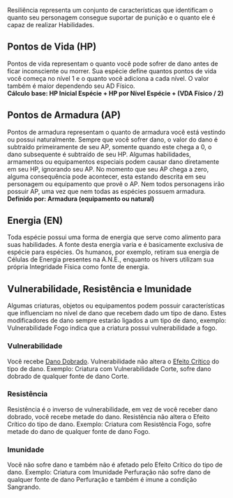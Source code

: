 Resiliência representa um conjunto de características que identificam o quanto seu personagem consegue suportar de punição e o quanto ele é capaz de realizar Habilidades.

## Pontos de Vida (HP)
Pontos de vida representam o quanto você pode sofrer de dano antes de ficar inconsciente ou morrer. Sua espécie define quantos pontos de vida você começa no nível 1 e o quanto você adiciona a cada nível. O valor também é maior dependendo seu AD Físico.  
**Cálculo base: HP Inicial Espécie + HP por Nível Espécie + (VDA Físico / 2)**

## Pontos de Armadura (AP)
Pontos de armadura representam o quanto de armadura você está vestindo ou possui naturalmente. Sempre que você sofrer dano, o valor do dano é subtraído primeiramente de seu AP, somente quando este chega a 0, o dano subsequente é subtraído de seu HP. Algumas habilidades, armamentos ou equipamentos especiais podem causar dano diretamente em seu HP, ignorando seu AP.
No momento que seu AP chega a zero, alguma consequência pode acontecer, esta estando descrita em seu personagem ou equipamento que provê o AP. Nem todos personagens irão possuir AP, uma vez que nem todas as espécies possuem armadura. 
**Definido por: Armadura (equipamento ou natural)**

## Energia (EN)
Toda espécie possui uma forma de energia que serve como alimento para suas habilidades. A fonte desta energia varia e é basicamente exclusiva de espécie para espécies. Os humanos, por exemplo, retiram sua energia de Células de Energia presentes na A.N.E., enquanto os hivers utilizam sua própria Integridade Física como fonte de energia.

## Vulnerabilidade, Resistência e Imunidade
Algumas criaturas, objetos ou equipamentos podem possuir características que influenciam no nível de dano que recebem dado um tipo de dano. Estes modificadores de dano sempre estarão ligados a um tipo de dano, exemplo: Vulnerabilidade Fogo indica que a criatura possui vulnerabilidade a fogo.

### Vulnerabilidade
Você recebe [Dano Dobrado](../rules/play/damage.md#dano-dobrado). Vulnerabilidade não altera o [Efeito Crítico](../rules/play/damage.md#tipos-de-dano) do tipo de dano. 
Exemplo: Criatura com Vulnerabilidade Corte, sofre dano dobrado de qualquer fonte de dano Corte.

### Resistência
Resistência é o inverso de vulnerabilidade, em vez de você receber dano dobrado, você recebe metade do dano. Resistência não altera o Efeito Crítico do tipo de dano. 
Exemplo: Criatura com Resistência Fogo, sofre metade do dano de qualquer fonte de dano Fogo.

### Imunidade
Você não sofre dano e também não é afetado pelo Efeito Crítico do tipo de dano.
Exemplo: Criatura com Imunidade Perfuração não sofre dano de qualquer fonte de dano Perfuração e também é imune a condição Sangrando.